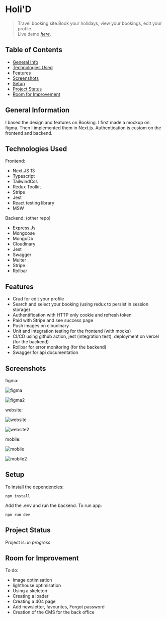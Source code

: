 # Holi'D
> Travel booking site.Book your holidays, view your bookings, edit your profile.  
> Live demo [_here_](https://app.holid-server.xyz/). 

## Table of Contents
* [General Info](#general-information)
* [Technologies Used](#technologies-used)
* [Features](#features)
* [Screenshots](#screenshots)
* [Setup](#setup)
* [Project Status](#project-status)
* [Room for Improvement](#room-for-improvement)

## General Information
I based the design and features on Booking. I first made a mockup on figma. 
Then I implemented them in Next.js. 
Authentication is custom on the frontend and backend.

## Technologies Used
Frontend:
- Next.JS 13
- Typescript
- TailwindCss
- Redux Toolkit
- Stripe
- Jest
- React testing library
- MSW

Backend: (other repo)
- Express.Js
- Mongoose
- MongoDb
- Cloudinary
- Jest
- Swagger
- Multer
- Stripe
- Rollbar

## Features
- Crud for edit your profile
- Search and select your booking (using redux to persist in session storage)
- Authentification with HTTP only cookie and refresh token
- Paid with Stripe and see success page
- Push images on cloudinary
-  Unit and integration testing for the frontend (with mocks)
- CI/CD using github action, jest (integration test), deployment on vercel (for the backend)
- Rollbar for error monitoring (for the backend)
- Swagger for api documentation

## Screenshots
figma: 

![figma](https://github.com/gysenlionel/holid-client/assets/90910874/9015a8d1-121d-4179-a3a2-7268ea2a9c43)


![figma2](https://github.com/gysenlionel/holid-client/assets/90910874/104f6d30-d447-498e-a2b2-253519f27378)

website:

![website](https://github.com/gysenlionel/holid-client/assets/90910874/9165b763-56a2-4d49-bcc0-8b31caddcb92)

![website2](https://github.com/gysenlionel/holid-client/assets/90910874/47283a09-9ed0-4056-bf8c-b1f74751e30c)


mobile:

![mobile](https://github.com/gysenlionel/holid-client/assets/90910874/de723a2d-db98-4167-9df1-e5a5e26ddaf5)

![mobile2](https://github.com/gysenlionel/holid-client/assets/90910874/59f12efb-5163-45a1-8dfa-98d88364800c)


## Setup
To install the dependencies:

```
npm install
```
Add the .env and run the backend.
To run app:

```
npm run dev
```

## Project Status
Project is: _in progress_ 

## Room for Improvement
To do:
- Image optimisation
- lighthouse optimisation
- Using a skeleton
- Creating a loader
- Creating a 404 page
- Add newsletter, favourites, Forgot password
- Creation of the CMS for the back office

